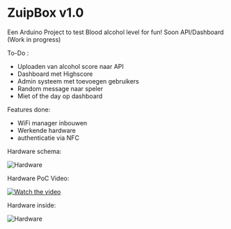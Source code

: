 # ZuipBox v1.0

Een Arduino Project to test Blood alcohol level for fun! Soon API/Dashboard (Work in progress)

To-Do :

- Uploaden van alcohol score naar API
- Dashboard met Highscore
- Admin systeem met toevoegen gebruikers
- Random message naar speler
- Miet of the day op dashboard

Features done:

- WiFi manager inbouwen
- Werkende hardware
- authenticatie via NFC

Hardware schema:

![Hardware](https://github.com/teumaas/ZuipBox/blob/main/resources/ZuipBox%20Schema.png?raw=true)

Hardware PoC Video:

[![Watch the video](http://i3.ytimg.com/vi/4rIUsq0xRoQ/hqdefault.jpg)](https://youtu.be/4rIUsq0xRoQ)

Hardware inside:

![Hardware](https://github.com/teumaas/ZuipBox/blob/main/resources/Hardware.png?raw=true)
